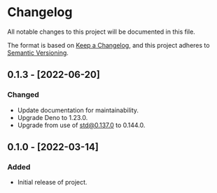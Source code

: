 # Changelog

All notable changes to this project will be documented in this file.

The format is based on [Keep a Changelog](https://keepachangelog.com/en/1.0.0/),
and this project adheres to
[Semantic Versioning](https://semver.org/spec/v2.0.0.html).

## 0.1.3 - [2022-06-20]

### Changed

- Update documentation for maintainability.
- Upgrade Deno to 1.23.0.
- Upgrade from use of std@0.137.0 to 0.144.0.

## 0.1.0 - [2022-03-14]

### Added

- Initial release of project.

